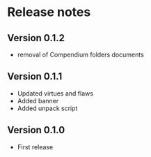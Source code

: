 # Release notes


## Version 0.1.2

- removal of Compendium folders documents

## Version 0.1.1

- Updated virtues and flaws
- Added banner
- Added unpack script

## Version 0.1.0

- First release
